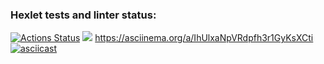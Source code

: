 ### Hexlet tests and linter status:
[![Actions Status](https://github.com/gerakiera/java-project-61/actions/workflows/hexlet-check.yml/badge.svg)](https://github.com/gerakiera/java-project-61/actions)
<a href="https://codeclimate.com/github/gerakiera/java-project-61/maintainability"><img src="https://api.codeclimate.com/v1/badges/224f6d97afebcfe8c5ad/maintainability" /></a>
https://asciinema.org/a/IhUlxaNpVRdpfh3r1GyKsXCti
[![asciicast]({https://asciinema.org/a/IhUlxaNpVRdpfh3r1GyKsXCti}.svg)]({https://asciinema.org/a/IhUlxaNpVRdpfh3r1GyKsXCti})  
